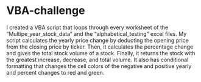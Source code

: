 # VBA-challenge

I created a VBA script that loops through every worksheet of the “Multipe_year_stock_data” and the “alphabetical_testing” excel files. 
 My script calculates the yearly price change by deducting the opening price from the closing price by ticker. Then, it calculates the percentage change and gives the total stock volume of a stock. Finally, it returns the stock with the greatest increase, decrease, and total volume.
It also has conditional formatting that changes the cell colors of the negative and positive yearly and percent changes to red and green. 
